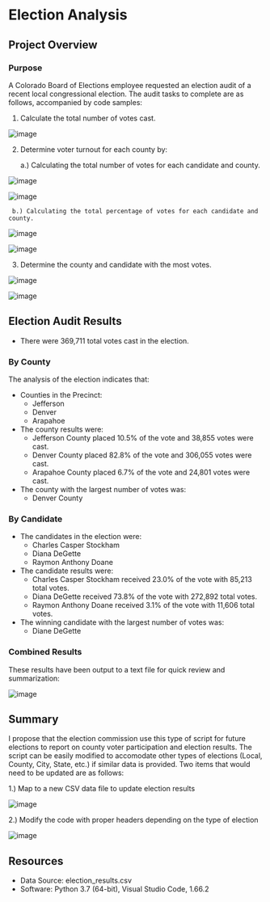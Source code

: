# Election Analysis

## Project Overview
### Purpose
A Colorado Board of Elections employee requested an election audit of a recent local congressional election.  The audit tasks to complete are as follows, accompanied by code samples:
1. Calculate the total number of votes cast.

![image](https://user-images.githubusercontent.com/102322707/168140848-eda5ba45-08bd-4e09-b23a-3a69d07f52f8.png)

2. Determine voter turnout for each county by:

    a.) Calculating the total number of votes for each candidate and county.
    
![image](https://user-images.githubusercontent.com/102322707/168141035-919cf131-39d0-41f0-8177-6361068e99bd.png)

![image](https://user-images.githubusercontent.com/102322707/168142426-e0f4e565-a4a9-451e-b53c-ad6df96c5de4.png)

     b.) Calculating the total percentage of votes for each candidate and county.
![image](https://user-images.githubusercontent.com/102322707/168140682-720c5c52-0fec-405f-8378-90cd8aaba84e.png)

![image](https://user-images.githubusercontent.com/102322707/168142666-fc454a20-c046-418c-9191-fcd278944825.png)


3. Determine the county and candidate with the most votes. 

![image](https://user-images.githubusercontent.com/102322707/168142964-39984864-9917-409a-9b26-ff01a8a46c41.png)

![image](https://user-images.githubusercontent.com/102322707/168142828-8fd3174c-426d-4d3f-9961-f67e8c43bd4b.png)


## Election Audit Results
- There were 369,711 total votes cast in the election.
### By County
The analysis of the election indicates that:
- Counties in the Precinct:
    - Jefferson
    - Denver
    - Arapahoe
- The county results were:
    - Jefferson County placed 10.5% of the vote and 38,855 votes were cast.
    - Denver County placed 82.8% of the vote and 306,055 votes were cast.
    - Arapahoe County placed 6.7% of the vote and 24,801 votes were cast.
- The county with the largest number of votes was: 
    - Denver County
### By Candidate
- The candidates in the election were:
    - Charles Casper Stockham
    - Diana DeGette
    - Raymon Anthony Doane
- The candidate results were:
    - Charles Casper Stockham received 23.0% of the vote with 85,213 total votes.
    - Diana DeGette received 73.8% of the vote with 272,892 total votes.
    - Raymon Anthony Doane received 3.1% of the vote with 11,606 total votes.
- The winning candidate with the largest number of votes was: 
    - Diane DeGette

### Combined Results
These results have been output to a text file for quick review and summarization:

![image](https://user-images.githubusercontent.com/102322707/168140307-48ff1714-e9b5-4ffc-87a3-4ae10cce8d77.png)


## Summary
I propose that the election commission use this type of script for future elections to report on county voter participation and election results.  The script can be easily modified to accomodate other types of elections (Local, County, City, State, etc.) if similar data is provided.  Two items that would need to be updated are as follows:

1.) Map to a new CSV data file to update election results 

![image](https://user-images.githubusercontent.com/102322707/168139973-11caa85d-0921-4a6a-b4f7-7b5174205d3b.png)

2.) Modify the code with proper headers depending on the type of election 

![image](https://user-images.githubusercontent.com/102322707/168140195-cdc4be3e-411e-4daa-a114-6544f373d704.png)

## Resources
- Data Source: election_results.csv
- Software: Python 3.7 (64-bit), Visual Studio Code, 1.66.2
